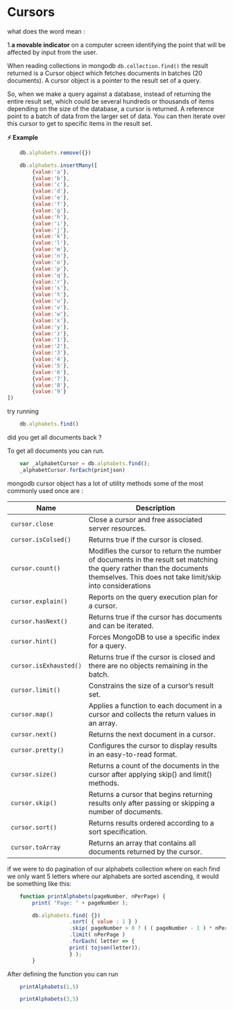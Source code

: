 # Cursors

what does the word mean :

1.**a movable indicator** on a computer screen identifying the point that will be affected by input from the user.

When reading collections in mongodb `db.collection.find()`  the result returned is a Cursor object which fetches documents in batches (20 documents). A cursor object is a pointer to the result set of a query.

So, when we make a query against a database, instead of returning the entire result set, which could be several hundreds or thousands of items depending on the size of the database, a cursor is returned.
A reference point to a batch of data from the larger set of data. You can then iterate over this cursor to get to specific items in the result set.

**:zap: Example**

```js
    db.alphabets.remove({})
```

```js
    db.alphabets.insertMany([
        {value:'a'},
        {value:'b'},
        {value:'c'},
        {value:'d'},
        {value:'e'},
        {value:'f'},
        {value:'g'},
        {value:'h'},
        {value:'i'},
        {value:'j'},
        {value:'k'},
        {value:'l'},
        {value:'m'},
        {value:'n'},
        {value:'o'},
        {value:'p'},
        {value:'q'},
        {value:'r'},
        {value:'s'},
        {value:'t'},
        {value:'u'},
        {value:'v'},
        {value:'w'},
        {value:'x'},
        {value:'y'},
        {value:'z'},
        {value:'1'},
        {value:'2'},
        {value:'3'},
        {value:'4'},
        {value:'5'},
        {value:'6'},
        {value:'7'},
        {value:'8'},
        {value:'9'}
])
```

try running

```js
    db.alphabets.find()
```

did you get all documents back ?

To get all documents you can run.

```js
    var _alphabetCursor = db.alphabets.find();
    _alphabetCursor.forEach(printjson)
```

mongodb cursor object has a lot of utility methods  some of the most commonly used once are :

| Name                   | Description                                                                                                                                                                         |
| ---------------------- | ----------------------------------------------------------------------------------------------------------------------------------------------------------------------------------- |
| `cursor.close`         | Close a cursor and free associated server resources.                                                                                                                                |
| `cursor.isColsed()`    | Returns true if the cursor is closed.                                                                                                                                               |
| `cursor.count()`       | Modifies the cursor to return the number of documents in the result set matching the query rather than the documents themselves. This does not take  limit/skip into considerations |
| `cursor.explain()`     | Reports on the query execution plan for a cursor.                                                                                                                                   |
| `cursor.hasNext()`     | Returns true if the cursor has documents and can be iterated.                                                                                                                       |
| `cursor.hint()`        | Forces MongoDB to use a specific index for a query.                                                                                                                                 |
| `cursor.isExhausted()` | Returns true if the cursor is closed and there are no objects remaining in the batch.                                                                                               |
| `cursor.limit()`       | Constrains the size of a cursor’s result set.                                                                                                                                       |
| `cursor.map()`         | Applies a function to each document in a cursor and collects the return values in an array.                                                                                         |
| `cursor.next()`        | Returns the next document in a cursor.                                                                                                                                              |
| `cursor.pretty()`      | Configures the cursor to display results in an easy-to-read format.                                                                                                                 |
| `cursor.size()`        | Returns a count of the documents in the cursor after applying skip() and limit() methods.                                                                                           |
| `cursor.skip()`        | Returns a cursor that begins returning results only after passing or skipping a number of documents.                                                                                |
| `cursor.sort()`        | Returns results ordered according to a sort specification.                                                                                                                          |
| `cursor.toArray`       | Returns an array that contains all documents returned by the cursor.                                                                                                                |

if we were to do pagination of our alphabets collection where on each find we only want 5 letters where our alphabets are sorted ascending, it would be something like this:

```js
    function printAlphabets(pageNumber, nPerPage) {
        print( "Page: " + pageNumber );

        db.alphabets.find( {})
                    .sort( { value : 1 } )
                    .skip( pageNumber > 0 ? ( ( pageNumber - 1 ) * nPerPage ) : 0)
                    .limit( nPerPage )
                    .forEach( letter => {
                    print( tojson(letter));
                    } );
        }
```

After defining the function you can run

```js
    printAlphabets(1,5)

    printAlphabets(3,5)
```
